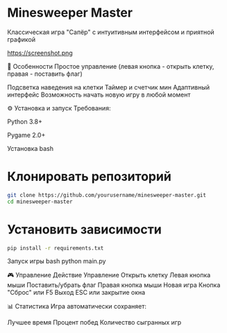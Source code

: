 # Minesweeper Master


Классическая игра "Сапёр" с интуитивным интерфейсом и приятной графикой

https://screenshot.png

🚀 Особенности
Простое управление (левая кнопка - открыть клетку, правая - поставить флаг)

Подсветка наведения на клетки
Таймер и счетчик мин
Адаптивный интерфейс
Возможность начать новую игру в любой момент

⚙️ Установка и запуск
Требования:

Python 3.8+

Pygame 2.0+

Установка
bash
# Клонировать репозиторий
```bash
git clone https://github.com/yourusername/minesweeper-master.git
cd minesweeper-master
```

# Установить зависимости
```bash
pip install -r requirements.txt
```
Запуск игры
bash
python main.py


🎮 Управление
Действие	Управление
Открыть клетку	Левая кнопка мыши
Поставить/убрать флаг	Правая кнопка мыши
Новая игра	Кнопка "Сброс" или F5
Выход	ESC или закрытие окна


📊 Статистика
Игра автоматически сохраняет:

  Лучшее время
  Процент побед
  Количество сыгранных игр
